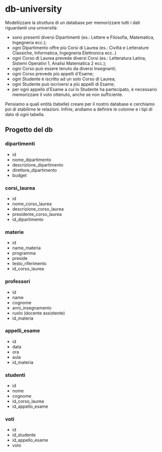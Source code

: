 # db-university

Modellizzare la struttura di un database per memorizzare tutti i dati riguardanti una università:

 * sono presenti diversi Dipartimenti (es.: Lettere e Filosofia, Matematica, Ingegneria ecc.);
 * ogni Dipartimento offre più Corsi di Laurea (es.: Civiltà e Letterature Classiche, Informatica, Ingegneria Elettronica ecc..)
 * ogni Corso di Laurea prevede diversi Corsi (es.: Letteratura Latina, Sistemi Operativi 1, Analisi Matematica 2 ecc.);
 * ogni Corso può essere tenuto da diversi Insegnanti;
 * ogni Corso prevede più appelli d'Esame;
 * ogni Studente è iscritto ad un solo Corso di Laurea;
 * ogni Studente può iscriversi a più appelli di Esame;
 * per ogni appello d'Esame a cui lo Studente ha partecipato, è necessario memorizzare il voto ottenuto, anche se non sufficiente. 
 
 Pensiamo a quali entità (tabelle) creare per il nostro database e cerchiamo poi di stabilirne le relazioni. Infine, andiamo a definire le colonne e i tipi di dato di ogni tabella.

 ## Progetto del db

 ### dipartimenti
  - id
  - nome_dipartimento
  - descrizione_dipartimento
  - direttore_dipartimento
  - budget

 ### corsi_laurea
  - id
  - nome_corso_laurea
  - descrizione_corso_laurea
  - presidente_corso_laurea
  - id_dipartimento

 ### materie
  - id
  - name_materia
  - programma
  - preside
  - testo_riferimento
  - id_corso_laurea
 
 ### professori
  - id
  - name
  - cognome
  - anni_insegnamento
  - ruolo (docente assistente)
  - id_materia

 ### appelli_esame
  - id
  - data
  - ora
  - aula
  - id_materia

 ### studenti
  - id
  - nome
  - cognome
  - id_corso_laurea
  - id_appello_esame

 ### voti
  - id
  - id_studente
  - id_appello_esame
  - voto
